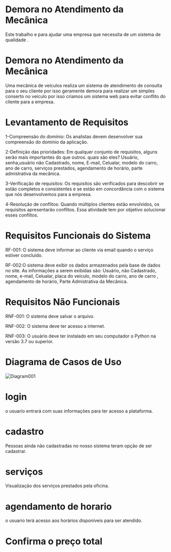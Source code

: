 # Demora no Atendimento da Mecânica
Este  trabalho e para ajudar uma empresa que necessita de um sistema de qualidade .
<h1>Demora no Atendimento da Mecânica</h1>

Uma mecânica de veículos realiza um sistema de atendimento   de  consulta para o seu cliente por isso geramente demora 
para realizar um simples conserto no veículo por isso criamos um sistema web para evitar conflito do cliente para a empresa.

# Levantamento de Requisitos

1-Compreensão do domínio: Os analistas devem desenvolver sua compreensão do domínio da aplicação.

2-Definição das prioridades: Em qualquer conjunto de requisitos, alguns serão mais importantes do que outros.
quais são eles?
Usuário, senha,usuário não Cadastrado, nome, E-mail, Celualar, modelo do carro, ano de carro, serviços prestados, agendamento de horário, parte admistrativa da mecânica.

3-Verificação de requisitos: Os requisitos são verificados para descobrir se estão completos e consistentes e se estão em concordância com o sistema que nós desenvolvemos para a empresa.

4-Resolução de conflitos: Quando múltiplos clientes estão envolvidos, os requisitos apresentarão conflitos. Essa atividade tem por objetivo solucionar esses conflitos.


# Requisitos Funcionais do Sistema

RF-001: O sistema deve informar ao cliente via email quando o serviço estiver concluído.

RF-002:O sistema deve exibir os dados armazenados pela base de dados no site. As informações a serem exibidas
são: Usuário, não Cadastrado, nome, e-mail, Celualar, placa do veículo, modelo do carro, ano de carro , agendamento de horário, Parte Admistrativa da Mecânica.


# Requisitos Não Funcionais

RNF-001: O sistema deve salvar o arquivo.

RNF-002: O sistema deve ter acesso a internet.

RNF-003: O usuário deve ter instalado em seu computador o Python na versão 3.7 ou superior.




# Diagrama de Casos de Uso 
![Diagram001](https://user-images.githubusercontent.com/82292857/166848624-50112438-3ad1-4f74-97c0-367565b0ec69.png)


# login
o usuario entrará com suas informações para ter acesso a plataforma.

# cadastro 
Pessoas ainda não cadastradas no nosso sistema teram opção de ser cadastrar.

# serviços 
Visualização dos serviços prestados pela oficina.

# agendamento de horario 
o usuario terá acesso aos horários disponíveis para ser atendido.

# Confirma o preço total
